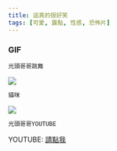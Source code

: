```yaml
---
title: 這真的很好笑
tags: [可愛, 露點, 性感, 恐怖片]
---
```

### GIF
``` bash
光頭哥哥跳舞
``` 
![](https://i.imgur.com/EN2NLXN.gif)

``` bash
貓咪
``` 
![](https://i.imgur.com/HOXYzBV.gif)

``` bash
光頭哥哥YOUTUBE
``` 
YOUTUBE: [請點我](https://www.youtube.com/user/pip6427)
